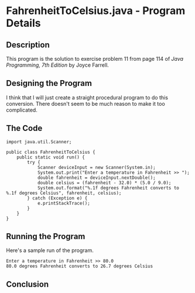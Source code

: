 # FahrenheitToCelsius.java - Program Details

## Description

This program is the solution to exercise problem 11 from page 114 of *Java Programming, 7th Edition* by Joyce Farrell.

## Designing the Program

I think that I will just create a straight procedural program to do this conversion.  There doesn't seem to be much 
reason to make it too complicated.

## The Code

    import java.util.Scanner;

    public class FahrenheitToCelsius {
        public static void run() {
            try {
                Scanner deviceInput = new Scanner(System.in);
                System.out.print("Enter a temperature in Fahrenheit >> ");
                double fahrenheit = deviceInput.nextDouble();
                double celsius = (fahrenheit - 32.0) * (5.0 / 9.0);
                System.out.format("%.1f degrees Fahrenheit converts to %.1f degrees Celsius", fahrenheit, celsius);
            } catch (Exception e) {
                e.printStackTrace();
            }
        }
    }

## Running the Program

Here's a sample run of the program.  

    Enter a temperature in Fahrenheit >> 80.0
    80.0 degrees Fahrenheit converts to 26.7 degrees Celsius

## Conclusion
